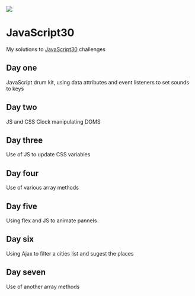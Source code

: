 ﻿![](https://javascript30.com/images/JS3-social-share.png)

# JavaScript30

My solutions to [JavaScript30](https://javascript30.com/) challenges

## Day one

JavaScript drum kit, using data attributes and event listeners to set sounds to keys

## Day two

JS and CSS Clock manipulating DOMS

## Day three

Use of JS to update CSS variables

## Day four

Use of various array methods

## Day five

Using flex and JS to animate pannels

## Day six

Using Ajax to filter a cities list and sugest the places

## Day seven

Use of another array methods